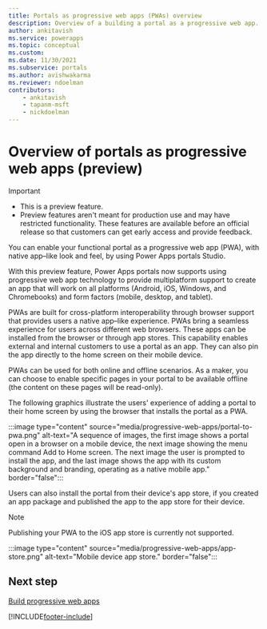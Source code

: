 ```yaml
---
title: Portals as progressive web apps (PWAs) overview
description: Overview of a building a portal as a progressive web app.
author: ankitavish
ms.service: powerapps
ms.topic: conceptual
ms.custom: 
ms.date: 11/30/2021
ms.subservice: portals
ms.author: avishwakarma
ms.reviewer: ndoelman
contributors:
    - ankitavish
    - tapanm-msft
    - nickdoelman
---
```


# Overview of portals as progressive web apps (preview)

> [!Important]
> - This is a preview feature.
> - Preview features aren't meant for production use and may have restricted functionality. These features are available before an official release so that customers can get early access and provide feedback.

You can enable your functional portal as a progressive web app (PWA), with native app–like look and feel, by using Power Apps portals Studio.

With this preview feature, Power Apps portals now supports using progressive web app technology to provide multiplatform support to create an app that will work on all platforms (Android, iOS, Windows, and Chromebooks) and form factors (mobile, desktop, and tablet).

PWAs are built for cross-platform interoperability through browser support that provides users a native app–like experience. PWAs bring a seamless experience for users across different web browsers. These apps can be installed from the browser or through app stores. This capability enables external and internal customers to use a portal as an app. They can also pin the app directly to the home screen on their mobile device.

PWAs can be used for both online and offline scenarios. As a maker, you can choose to enable specific pages in your portal to be available offline (the content on these pages will be read-only).

The following graphics illustrate the users' experience of adding a portal to their home screen by using the browser that installs the portal as a PWA.

:::image type="content" source="media/progressive-web-apps/portal-to-pwa.png" alt-text="A sequence of images, the first image shows a portal open in a browser on a mobile device, the next image showing the menu command Add to Home screen. The next image the user is prompted to install the app, and the last image shows the app with its custom background and branding, operating as a native mobile app." border="false":::

Users can also install the portal from their device's app store, if you created an app package and published the app to the app store for their device.

> [!Note]
> Publishing your PWA to the iOS app store is currently not supported.

:::image type="content" source="media/progressive-web-apps/app-store.png" alt-text="Mobile device app store." border="false":::

## Next step

[Build progressive web apps](build-progressive-web-apps.md)

[!INCLUDE[footer-include](../../includes/footer-banner.md)]